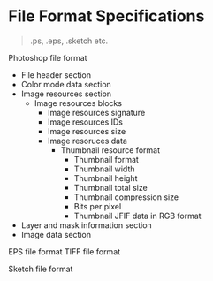 # File Format Specifications
> .ps, .eps, .sketch etc.

Photoshop file format
- File header section
- Color mode data section
- Image resources section
  - Image resources blocks
    - Image resources signature
    - Image resources IDs
    - Image resources size
    - Image resoruces data
      - Thumbnail resource format
        - Thumbnail format
        - Thumbnail width
        - Thumbnail height
        - Thumbnail total size
        - Thumbnail compression size
        - Bits per pixel
        - Thumbnail JFIF data in RGB format
- Layer and mask information section
- Image data section

EPS file format
TIFF file format

Sketch file format